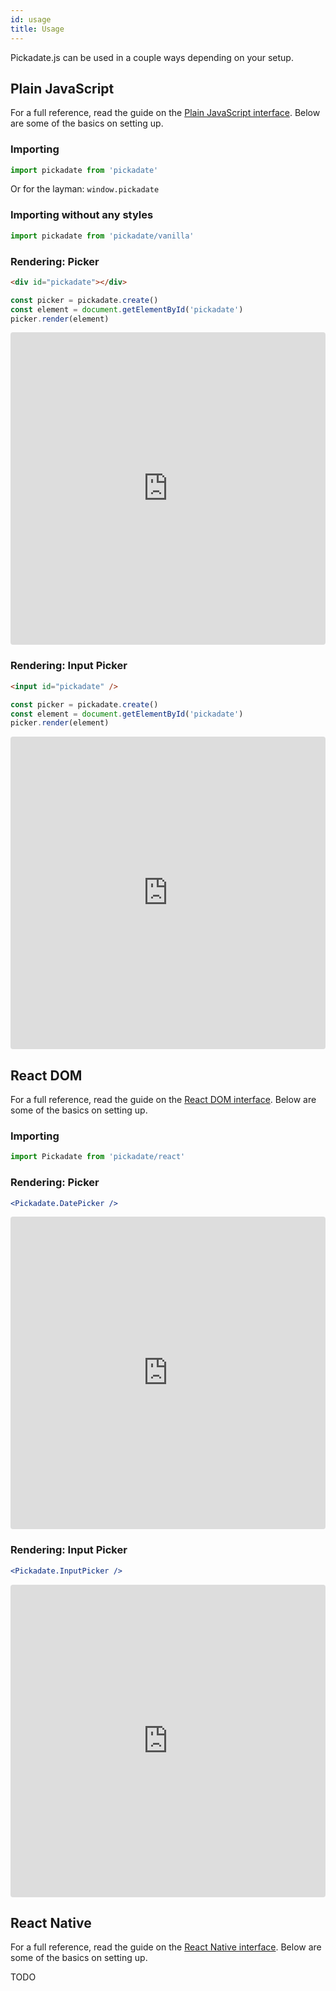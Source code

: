 ```yaml
---
id: usage
title: Usage
---
```


Pickadate.js can be used in a couple ways depending on your setup.

## Plain JavaScript

For a full reference, read the guide on the [Plain JavaScript interface](interface-javascript). Below are some of the basics on setting up.

### Importing

```js
import pickadate from 'pickadate'
```

Or for the layman: `window.pickadate`

### Importing without any styles

```js
import pickadate from 'pickadate/vanilla'
```

### Rendering: Picker

```html
<div id="pickadate"></div>
```

```js
const picker = pickadate.create()
const element = document.getElementById('pickadate')
picker.render(element)
```

<iframe src="https://codesandbox.io/embed/2vj4opzp9n?hidenavigation=1" style="width:100%; height:500px; border:0; border-radius: 4px; overflow:hidden;" sandbox="allow-modals allow-forms allow-popups allow-scripts allow-same-origin"></iframe>

### Rendering: Input Picker

```html
<input id="pickadate" />
```

```js
const picker = pickadate.create()
const element = document.getElementById('pickadate')
picker.render(element)
```

<iframe src="https://codesandbox.io/embed/ko4k4618ov?hidenavigation=1" style="width:100%; height:500px; border:0; border-radius: 4px; overflow:hidden;" sandbox="allow-modals allow-forms allow-popups allow-scripts allow-same-origin"></iframe>

## React DOM

For a full reference, read the guide on the [React DOM interface](interface-react-dom). Below are some of the basics on setting up.

### Importing

```js
import Pickadate from 'pickadate/react'
```

### Rendering: Picker

```jsx
<Pickadate.DatePicker />
```

<iframe src="https://codesandbox.io/embed/q4nl091xwq?hidenavigation=1" style="width:100%; height:500px; border:0; border-radius: 4px; overflow:hidden;" sandbox="allow-modals allow-forms allow-popups allow-scripts allow-same-origin"></iframe>

### Rendering: Input Picker

```jsx
<Pickadate.InputPicker />
```

<iframe src="https://codesandbox.io/embed/zkqvyypv53?hidenavigation=1" style="width:100%; height:500px; border:0; border-radius: 4px; overflow:hidden;" sandbox="allow-modals allow-forms allow-popups allow-scripts allow-same-origin"></iframe>

## React Native

For a full reference, read the guide on the [React Native interface](interface-react-native). Below are some of the basics on setting up.

TODO
